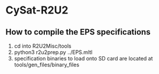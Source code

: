 # CySat-R2U2

## How to compile the EPS specifications
1.  cd into R2U2Misc/tools
2.  python3 r2u2prep.py ../EPS.mltl
3.  specification binaries to load onto SD card are located at tools/gen_files/binary_files
